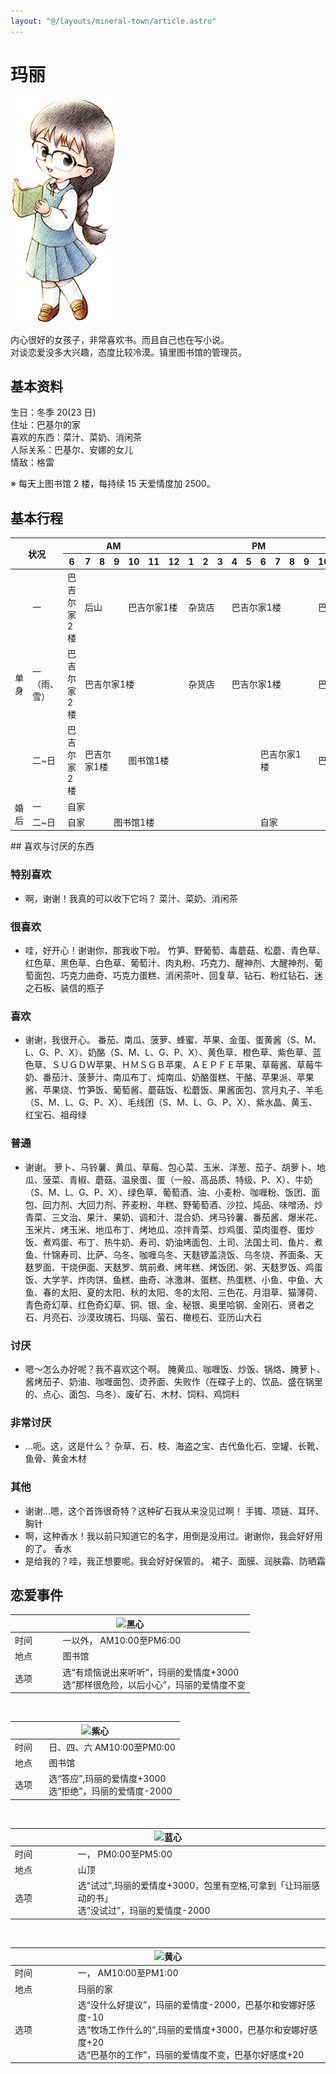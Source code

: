 ```yaml
---
layout: "@/layouts/mineral-town/article.astro"
---
```


# 玛丽

<div class="resident">

![玛丽](_玛丽.png)

</div>

内心很好的女孩子，非常喜欢书。而且自己也在写小说。  
对谈恋爱没多大兴趣，态度比较冷漠。镇里图书馆的管理员。

## 基本资料

生日：冬季 20(23 日)  
住址：巴基尔的家  
喜欢的东西：菜汁、菜奶、消闲茶  
人际关系：巴基尔、安娜的女儿  
情敌：格雷

<div class="note">

※ 每天上图书馆 2 楼，每持续 15 天爱情度加 2500。

</div>

## 基本行程

<table>
    <thead>
        <tr>
            <th rowspan="2" colspan="2">状况</th>
            <th colspan="6">AM</th>
            <th colspan="12">PM</th>
            <th colspan="1">AM</th>
        </tr>
        <tr>
            <th>6</th>
            <th>7</th>
            <th>8</th>
            <th>9</th>
            <th>10</th>
            <th>11</th>
            <th>12</th>
            <th>1</th>
            <th>2</th>
            <th>3</th>
            <th>4</th>
            <th>5</th>
            <th>6</th>
            <th>7</th>
            <th>8</th>
            <th>9</th>
            <th>10</th>
            <th>11</th>
            <th>12</th>
        </tr>
    </thead>
    <tbody>
        <tr>
            <td rowspan="3">单身</td>
            <td>一</td>
            <td colspan="1">巴吉尔家2楼</td>
            <td colspan="3">后山</td>
            <td colspan="3">巴吉尔家1楼</td>
            <td colspan="3">杂货店</td>
            <td colspan="6">巴吉尔家1楼</td>
            <td colspan="3">巴吉尔家2楼</td>
        </tr>
        <tr>
            <td>一（雨、雪）</td>
            <td colspan="1">巴吉尔家2楼</td>
            <td colspan="6">巴吉尔家1楼</td>
            <td colspan="3">杂货店</td>
            <td colspan="6">巴吉尔家1楼</td>
            <td colspan="3">巴吉尔家2楼</td>
        </tr>
        <tr>
            <td>二~日</td>
            <td colspan="1">巴吉尔家2楼</td>
            <td colspan="3">巴吉尔家1楼</td>
            <td colspan="8">图书馆1楼</td>
            <td colspan="4">巴吉尔家1楼</td>
            <td colspan="3">巴吉尔家2楼</td>
        </tr>
        <tr>
            <td rowspan="2">婚后</td>
            <td>一</td>
            <td colspan="19">自家</td>
        </tr>
        <tr>
            <td>二~日</td>
            <td colspan="3">自家</td>
            <td colspan="9">图书馆1楼</td>
            <td colspan="7">自家</td>
        </tr>
    </tbody>
</table>
## 喜欢与讨厌的东西

### 特别喜欢

- 啊，谢谢！我真的可以收下它吗？ 菜汁、菜奶、消闲茶

### 很喜欢

- 哇，好开心！谢谢你，那我收下啦。 竹笋、野葡萄、毒蘑菇、松蘑、青色草、红色草、黑色草、白色草、葡萄汁、肉丸粉、巧克力、醒神剂、大醒神剂、葡萄面包、巧克力曲奇、巧克力蛋糕、消闲茶叶、回复草、钻石、粉红钻石、迷之石板、装信的瓶子

### 喜欢

- 谢谢，我很开心。
  番茄、南瓜、菠萝、蜂蜜、苹果、金蛋、蛋黄酱（S、M、L、G、P、X）、奶酪（S、M、L、G、P、X）、黄色草、橙色草、紫色草、蓝色草、ＳＵＧＤＷ苹果、ＨＭＳＧＢ苹果、ＡＥＰＦＥ苹果、草莓酱、草莓牛奶、番茄汁、菠萝汁、南瓜布丁、炖南瓜、奶酪蛋糕、干酪、苹果派、苹果酱、苹果烧、竹笋饭、葡萄酱、蘑菇饭、松蘑饭、果酱面包、赏月丸子、羊毛（S、M、L、G、P、X）、毛线团（S、M、L、G、P、X）、紫水晶、黄玉、红宝石、祖母绿

### 普通

- 谢谢。
  萝卜、马铃薯、黄瓜、草莓、包心菜、玉米、洋葱、茄子、胡萝卜、地瓜、菠菜、青椒、蘑菇、温泉蛋、蛋（一般、高品质、特级、P、X）、牛奶（S、M、L、G、P、X）、绿色草、葡萄酒、油、小麦粉、咖喱粉、饭团、面包、回力剂、大回力剂、荞麦粉、年糕、野葡萄酒、沙拉、炖品、味噌汤、炒青菜、三文治、果汁、果奶、调和汁、混合奶、烤马铃薯、番茄酱、爆米花、玉米片、烤玉米、地瓜布丁、烤地瓜、凉拌青菜、炒鸡蛋、菜肉蛋卷、蛋炒饭、煮鸡蛋、布丁、热牛奶、寿司、奶油烤面包、土司、法国土司、鱼片、煮鱼、什锦寿司、比萨、乌冬、咖喱乌冬、天麸锣盖浇饭、乌冬烧、荞面条、天麸罗面、干烧伊面、天麸罗、筑前煮、烤年糕、烤饭团、粥、天麸罗饭、鸡蛋饭、大学芋、炸肉饼、鱼糕、曲奇、冰激淋、蛋糕、热蛋糕、小鱼、中鱼、大鱼、春的太阳、夏的太阳、秋的太阳、冬的太阳、三色花、月泪草、猫薄荷、青色奇幻草、红色奇幻草、铜、银、金、秘银、奥里哈钢、金刚石、贤者之石、月亮石、沙漠玫瑰石、玛瑙、萤石、橄榄石、亚历山大石

### 讨厌

- 嗯～怎么办好呢？我不喜欢这个啊。 腌黄瓜、咖喱饭、炒饭、锅烙、腌萝卜、酱烤茄子、奶油、咖喱面包、烫荞面、失败作（在碟子上的、饮品、盛在锅里的、点心、面包、乌冬）、废矿石、木材、饲料、鸡饲料

### 非常讨厌

- …呃。这，这是什么？ 杂草、石、枝、海盗之宝、古代鱼化石、空罐、长靴、鱼骨、黄金木材

### 其他

- 谢谢…嗯，这个首饰很奇特？这种矿石我从来没见过啊！ 手镯、项链、耳环、胸针
- 啊，这种香水！我以前只知道它的名字，用倒是没用过。谢谢你，我会好好用的了。 香水
- 是给我的？哇，我正想要呢。我会好好保管的。 裙子、面膜、润肤霜、防晒霜

## 恋爱事件

<table>
    <thead>
        <tr>
            <th colspan="2"><img src="黑心.png" alt="黑心"></th>
        </tr>
    </thead>
    <tbody>
        <tr>
            <td style="width: 20%;">时间</td>
            <td>一以外， AM10:00至PM6:00</td>
        </tr>
        <tr>
            <td>地点</td>
            <td>图书馆</td>
        </tr>
        <tr>
            <td>选项</td>
            <td>选“有烦恼说出来听听”，玛丽的爱情度+3000<br>选“那样很危险，以后小心”，玛丽的爱情度不变</td>
        </tr>
    </tbody>
</table>
<br>
<table>
    <thead>
        <tr>
            <th colspan="2"><img src="紫心.png" alt="紫心"></th>
        </tr>
    </thead>
    <tbody>
        <tr>
            <td style="width: 20%;">时间</td>
            <td>日、四、六 AM10:00至PM0:00</td>
        </tr>
        <tr>
            <td>地点</td>
            <td>图书馆</td>
        </tr>
        <tr>
            <td>选项</td>
            <td>选“答应”,玛丽的爱情度+3000<br>选“拒绝”，玛丽的爱情度-2000</td>
        </tr>
    </tbody>
</table>
<br>
<table>
    <thead>
        <tr>
            <th colspan="2"><img src="蓝心.png" alt="蓝心"></th>
        </tr>
    </thead>
    <tbody>
        <tr>
            <td style="width: 20%;">时间</td>
            <td>一， PM0:00至PM5:00</td>
        </tr>
        <tr>
            <td>地点</td>
            <td>山顶</td>
        </tr>
        <tr>
            <td>选项</td>
            <td>选“试过”,玛丽的爱情度+3000，包里有空格,可拿到「让玛丽感动的书」<br>选“没试过”，玛丽的爱情度-2000</td>
        </tr>
    </tbody>
</table>
<br>
<table>
    <thead>
        <tr>
            <th colspan="2"><img src="黄心.png" alt="黄心"></th>
        </tr>
    </thead>
    <tbody>
        <tr>
            <td style="width: 20%;">时间</td>
            <td>一， AM10:00至PM1:00</td>
        </tr>
        <tr>
            <td>地点</td>
            <td>玛丽的家</td>
        </tr>
        <tr>
            <td>选项</td>
            <td>选“没什么好提议”，玛丽的爱情度-2000，巴基尔和安娜好感度-10<br>选“牧场工作什么的”,玛丽的爱情度+3000，巴基尔和安娜好感度+20<br>选“巴基尔的工作”，玛丽的爱情度不变，巴基尔好感度+20
            </td>
        </tr>
    </tbody>
</table>

<style>
    @media only screen and (max-width: 800px) {
        table {
            font-size: 0.8em;
        }

        th,
        td {
            padding: 0;
        }
    }
</style>
